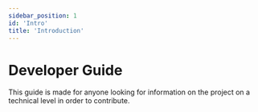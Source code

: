 ```yaml
---
sidebar_position: 1
id: 'Intro'
title: 'Introduction'
---
```


# Developer Guide

This guide is made for anyone looking for information on the project on a technical level in order to contribute.

